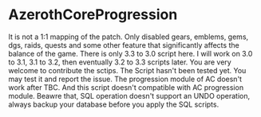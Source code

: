 # AzerothCoreProgression
It is not a 1:1 mapping of the patch. Only disabled gears, emblems, gems, dgs, raids, quests and some other feature that significantly affects the balance of the game.
There is only 3.3 to 3.0 script here. I will work on 3.0 to 3.1, 3.1 to 3.2, then eventually 3.2 to 3.3 scripts later. You are very welcome to contribute the sctips.
The Script hasn't been tested yet. You may test it and report the issue.
The progression module of AC doesn't work after TBC. And this script doesn't compatible with AC progression module.
Beawre that, SQL operation doesn't support an UNDO operation, always backup your database before you apply the SQL scripts.
